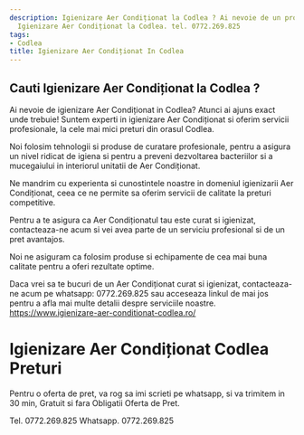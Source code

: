 ```yaml
---
description: Igienizare Aer Condiționat la Codlea ? Ai nevoie de un profesionist in
  Igienizare Aer Condiționat la Codlea. tel. 0772.269.825
tags:
- Codlea
title: Igienizare Aer Condiționat In Codlea
---
```



## Cauti Igienizare Aer Condiționat la Codlea ?

Ai nevoie de igienizare Aer Condiționat in Codlea? Atunci ai ajuns exact unde trebuie! Suntem experti in igienizare Aer Condiționat si oferim servicii profesionale, la cele mai mici preturi din orasul Codlea.

Noi folosim tehnologii si produse de curatare profesionale, pentru a asigura un nivel ridicat de igiena si pentru a preveni dezvoltarea bacteriilor si a mucegaiului in interiorul unitatii de Aer Condiționat.

Ne mandrim cu experienta si cunostintele noastre in domeniul igienizarii Aer Condiționat, ceea ce ne permite sa oferim servicii de calitate la preturi competitive.

Pentru a te asigura ca Aer Condiționatul tau este curat si igienizat, contacteaza-ne acum si vei avea parte de un serviciu profesional si de un pret avantajos. 

Noi ne asiguram ca folosim produse si echipamente de cea mai buna calitate pentru a oferi rezultate optime.

Daca vrei sa te bucuri de un Aer Condiționat curat si igienizat, contacteaza-ne acum pe whatsapp: 0772.269.825 sau acceseaza linkul de mai jos pentru a afla mai multe detalii despre serviciile noastre. 
https://www.igienizare-aer-conditionat-codlea.ro/

# Igienizare Aer Condiționat Codlea Preturi
Pentru o oferta de pret, va rog sa imi scrieti pe whatsapp, si va trimitem in 30 min, Gratuit si fara Obligatii Oferta de Pret.

Tel. 0772.269.825
Whatsapp. 0772.269.825